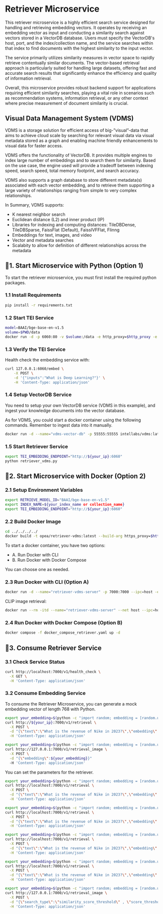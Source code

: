 # Retriever Microservice

This retriever microservice is a highly efficient search service designed for handling and retrieving embedding vectors. It operates by receiving an embedding vector as input and conducting a similarity search against vectors stored in a VectorDB database. Users must specify the VectorDB's host, port, and the index/collection name, and the service searches within that index to find documents with the highest similarity to the input vector.

The service primarily utilizes similarity measures in vector space to rapidly retrieve contentually similar documents. The vector-based retrieval approach is particularly suited for handling large datasets, offering fast and accurate search results that significantly enhance the efficiency and quality of information retrieval.

Overall, this microservice provides robust backend support for applications requiring efficient similarity searches, playing a vital role in scenarios such as recommendation systems, information retrieval, or any other context where precise measurement of document similarity is crucial.

## Visual Data Management System (VDMS)

VDMS is a storage solution for efficient access of big-”visual”-data that aims to achieve cloud scale by searching for relevant visual data via visual metadata stored as a graph and enabling machine friendly enhancements to visual data for faster access.

VDMS offers the functionality of VectorDB. It provides multiple engines to index large number of embeddings and to search them for similarity. Based on the use case, the engine used will provide a tradeoff between indexing speed, search speed, total memory footprint, and search accuracy.

VDMS also supports a graph database to store different metadata(s) associated with each vector embedding, and to retrieve them supporting a large variety of relationships ranging from simple to very complex relationships.

In Summary, VDMS supports:

- K nearest neighbor search
- Euclidean distance (L2) and inner product (IP)
- Libraries for indexing and computing distances: TileDBDense, TileDBSparse, FaissFlat (Default), FaissIVFFlat, Flinng
- Embeddings for text, images, and video
- Vector and metadata searches
- Scalabity to allow for definition of different relationships across the metadata

## 🚀1. Start Microservice with Python (Option 1)

To start the retriever microservice, you must first install the required python packages.

### 1.1 Install Requirements

```bash
pip install -r requirements.txt
```

### 1.2 Start TEI Service

```bash
model=BAAI/bge-base-en-v1.5
volume=$PWD/data
docker run -d -p 6060:80 -v $volume:/data -e http_proxy=$http_proxy -e https_proxy=$https_proxy --pull always ghcr.io/huggingface/text-embeddings-inference:cpu-1.5 --model-id $model
```

### 1.3 Verify the TEI Service

Health check the embedding service with:

```bash
curl 127.0.0.1:6060/embed \
    -X POST \
    -d '{"inputs":"What is Deep Learning?"}' \
    -H 'Content-Type: application/json'
```

### 1.4 Setup VectorDB Service

You need to setup your own VectorDB service (VDMS in this example), and ingest your knowledge documents into the vector database.

As for VDMS, you could start a docker container using the following commands.
Remember to ingest data into it manually.

```bash
docker run -d --name="vdms-vector-db" -p 55555:55555 intellabs/vdms:latest
```

### 1.5 Start Retriever Service

```bash
export TEI_EMBEDDING_ENDPOINT="http://${your_ip}:6060"
python retriever_vdms.py
```

## 🚀2. Start Microservice with Docker (Option 2)

### 2.1 Setup Environment Variables

```bash
export RETRIEVE_MODEL_ID="BAAI/bge-base-en-v1.5"
export INDEX_NAME=${your_index_name or collection_name}
export TEI_EMBEDDING_ENDPOINT="http://${your_ip}:6060"
```

### 2.2 Build Docker Image

```bash
cd ../../../../
docker build -t opea/retriever-vdms:latest --build-arg https_proxy=$https_proxy --build-arg http_proxy=$http_proxy -f comps/retrievers/vdms/langchain/Dockerfile .
```

To start a docker container, you have two options:

- A. Run Docker with CLI
- B. Run Docker with Docker Compose

You can choose one as needed.

### 2.3 Run Docker with CLI (Option A)

```bash
docker run -d --name="retriever-vdms-server" -p 7000:7000 --ipc=host -e http_proxy=$http_proxy -e https_proxy=$https_proxy -e INDEX_NAME=$INDEX_NAME -e TEI_EMBEDDING_ENDPOINT=$TEI_EMBEDDING_ENDPOINT opea/retriever-vdms:latest
```

CLIP image retrieval:

```bash
docker run --rm -itd --name="retriever-vdms-server" --net host --ipc=host -e http_proxy=$http_proxy -e https_proxy=$https_proxy -e use_clip=1  opea/retriever-vdms:latest
```

### 2.4 Run Docker with Docker Compose (Option B)

```bash
docker compose -f docker_compose_retriever.yaml up -d
```

## 🚀3. Consume Retriever Service

### 3.1 Check Service Status

```bash
curl http://localhost:7000/v1/health_check \
  -X GET \
  -H 'Content-Type: application/json'
```

### 3.2 Consume Embedding Service

To consume the Retriever Microservice, you can generate a mock embedding vector of length 768 with Python.

```bash
export your_embedding=$(python -c "import random; embedding = [random.uniform(-1, 1) for _ in range(768)]; print(embedding)")
curl http://${your_ip}:7000/v1/retrieval \
  -X POST \
  -d "{\"text\":\"What is the revenue of Nike in 2023?\",\"embedding\":${your_embedding}}" \
  -H 'Content-Type: application/json'
```

```bash
export your_embedding=$(python -c "import random; embedding = [random.uniform(-1, 1) for _ in range(768)]; print(embedding)")
curl http://127.0.0.1:7000/v1/retrieval_image \
  -X POST \
  -d "{\"embedding\":${your_embedding}}"
  -H 'Content-Type: application/json'
```

You can set the parameters for the retriever.

```bash
export your_embedding=$(python -c "import random; embedding = [random.uniform(-1, 1) for _ in range(768)]; print(embedding)")
curl http://localhost:7000/v1/retrieval \
  -X POST \
  -d "{\"text\":\"What is the revenue of Nike in 2023?\",\"embedding\":${your_embedding},\"search_type\":\"similarity\", \"k\":4}" \
  -H 'Content-Type: application/json'
```

```bash
export your_embedding=$(python -c "import random; embedding = [random.uniform(-1, 1) for _ in range(768)]; print(embedding)")
curl http://localhost:7000/v1/retrieval \
  -X POST \
  -d "{\"text\":\"What is the revenue of Nike in 2023?\",\"embedding\":${your_embedding},\"search_type\":\"similarity_distance_threshold\", \"k\":4, \"distance_threshold\":1.0}" \
  -H 'Content-Type: application/json'
```

```bash
export your_embedding=$(python -c "import random; embedding = [random.uniform(-1, 1) for _ in range(768)]; print(embedding)")
curl http://localhost:7000/v1/retrieval \
  -X POST \
  -d "{\"text\":\"What is the revenue of Nike in 2023?\",\"embedding\":${your_embedding},\"search_type\":\"similarity_score_threshold\", \"k\":4, \"score_threshold\":0.2}" \
  -H 'Content-Type: application/json'
```

```bash
export your_embedding=$(python -c "import random; embedding = [random.uniform(-1, 1) for _ in range(768)]; print(embedding)")
curl http://localhost:7000/v1/retrieval \
  -X POST \
  -d "{\"text\":\"What is the revenue of Nike in 2023?\",\"embedding\":${your_embedding},\"search_type\":\"mmr\", \"k\":4, \"fetch_k\":20, \"lambda_mult\":0.5}" \
  -H 'Content-Type: application/json'
```

```bash
export your_embedding=$(python -c "import random; embedding = [random.uniform(-1, 1) for _ in range(768)]; print(embedding)")
curl http://127.0.0.1:7000/v1/retrieval_image \
  -X POST \
  -d "{\"search_type\":\"similarity_score_threshold\" , \"score_threshold\": 0.90, \"embedding\":${your_embedding}}" \
  -H 'Content-Type: application/json'
```
